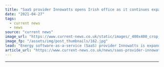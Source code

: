 ```yaml
---
title: "SaaS provider Innowatts opens Irish office as it continues expansion into Europe"
date: "2021-04-27"
tags: 
  - current news
  - news
source: "current news"
image_url: "https://www.current-news.co.uk/static/images/_400x400_crop_center-center/Cork-Ireland-credit-chumlee10-Flickr.jpg"
image_fp: "/assets/img/post_thumbnails/162.jpg"
lead: "Energy software-as-a-service (SaaS) provider Innowatts is expanding its European presence, with a new office set to open in Cork, Ireland."
article_url: "https://www.current-news.co.uk/news/saas-provider-innowatts-expands-into-europe-with-irish-office?utm_source=rss-feeds&utm_medium=rss&utm_campaign=rss"
---
```


---
